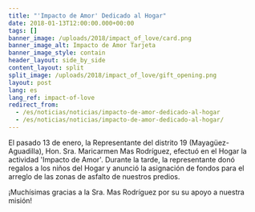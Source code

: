 ```yaml
---
title: "'Impacto de Amor' Dedicado al Hogar"
date: 2018-01-13T12:00:00.000+00:00
tags: []
banner_image: /uploads/2018/impact_of_love/card.png
banner_image_alt: Impacto de Amor Tarjeta
banner_image_style: contain
header_layout: side_by_side
content_layout: split
split_image: /uploads/2018/impact_of_love/gift_opening.png
layout: post
lang: es
lang_ref: impact-of-love
redirect_from:
  - /es/noticias/noticias/impacto-de-amor-dedicado-al-hogar
  - /es/noticias/noticias/impacto-de-amor-dedicado-al-hogar/
---
```

El pasado 13 de enero, la Representante del distrito 19 (Mayagüez-Aguadilla), Hon. Sra. Maricarmen Mas Rodríguez, efectuó en el Hogar la actividad 'Impacto de Amor'. Durante la tarde, la representante donó regalos a los niños del Hogar y anunció la asignación de fondos para el arreglo de las zonas de asfalto de nuestros predios.

¡Muchísimas gracias a la Sra. Mas Rodríguez por su su apoyo a nuestra misión!

